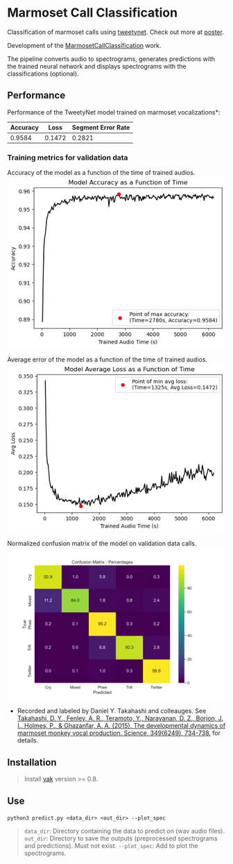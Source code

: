 # Marmoset Call Classification

Classification of marmoset calls using [tweetynet](https://github.com/yardencsGitHub/tweetynet.git). Check out more at [poster](model/poster.pdf).

Development of the [MarmosetCallClassification](https://github.com/kalleknast/MarmosetCallClassification.git) work.

The pipeline converts audio to spectrograms, generates predictions with the trained neural network and displays spectrograms with the classifications (optional).

## Performance

Performance of the TweetyNet model trained on marmoset vocalizations*:

| Accuracy | Loss | Segment Error Rate |
|---------|------|-----|
| 0.9584 | 0.1472 | 0.2821 |

### Training metrics for validation data

Accuracy of the model as a function of the time of trained audios.
![Accuracy](model/performance_pics/acc.png)

Average error of the model as a function of the time of trained audios.
![Loss](model/performance_pics/loss.png)

Normalized confusion matrix of the model on validation data calls.
![Confusion Matrix](model/performance_pics/confusion_matrix.png)

* Recorded and labeled by Daniel Y. Takahashi and colleauges. See [Takahashi, D. Y., Fenley, A. R., Teramoto, Y., Narayanan, D. Z., Borjon, J. I., Holmes, P., & Ghazanfar, A. A. (2015). The developmental dynamics of marmoset monkey vocal production. Science, 349(6249), 734-738.](https://doi.org/10.1126/science.aab1058) for details.

## Installation

> Install [vak](https://github.com/vocalpy/vak.git) version >= 0.8.

## Use

```python3 predict.py <data_dir> <out_dir> --plot_spec```

> ```data_dir```: Directory containing the data to predict on (wav audio files).
> ```out_dir```: Directory to save the outputs (preprocessed spectrograms and predictions). Must not exist.
> ```--plot_spec```: Add to plot the spectrograms.
